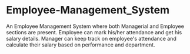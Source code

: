 # Employee-Management_System
An Employee Management System where both Managerial and Employee sections are present. Employee can mark his/her attendance and get his salary details. Manager can keep track on employee's attendance and calculate their salary based on performance and department.
